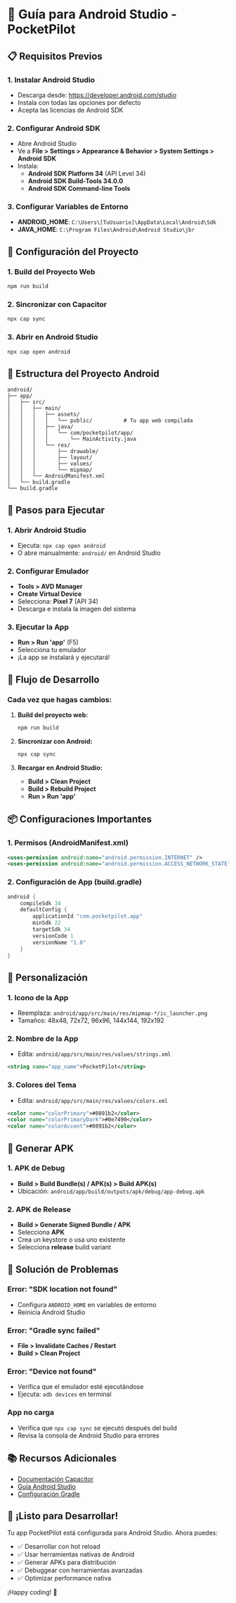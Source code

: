 # 🚀 Guía para Android Studio - PocketPilot

## 📋 **Requisitos Previos**

### **1. Instalar Android Studio**
- Descarga desde: https://developer.android.com/studio
- Instala con todas las opciones por defecto
- Acepta las licencias de Android SDK

### **2. Configurar Android SDK**
- Abre Android Studio
- Ve a **File > Settings > Appearance & Behavior > System Settings > Android SDK**
- Instala:
  - **Android SDK Platform 34** (API Level 34)
  - **Android SDK Build-Tools 34.0.0**
  - **Android SDK Command-line Tools**

### **3. Configurar Variables de Entorno**
- **ANDROID_HOME**: `C:\Users\[TuUsuario]\AppData\Local\Android\Sdk`
- **JAVA_HOME**: `C:\Program Files\Android\Android Studio\jbr`

## 🔧 **Configuración del Proyecto**

### **1. Build del Proyecto Web**
```bash
npm run build
```

### **2. Sincronizar con Capacitor**
```bash
npx cap sync
```

### **3. Abrir en Android Studio**
```bash
npx cap open android
```

## 📱 **Estructura del Proyecto Android**

```
android/
├── app/
│   ├── src/
│   │   ├── main/
│   │   │   ├── assets/
│   │   │   │   └── public/          # Tu app web compilada
│   │   │   ├── java/
│   │   │   │   └── com/pocketpilot/app/
│   │   │   │       └── MainActivity.java
│   │   │   └── res/
│   │   │       ├── drawable/
│   │   │       ├── layout/
│   │   │       ├── values/
│   │   │       └── mipmap/
│   │   └── AndroidManifest.xml
│   └── build.gradle
└── build.gradle
```

## 🎯 **Pasos para Ejecutar**

### **1. Abrir Android Studio**
- Ejecuta: `npx cap open android`
- O abre manualmente: `android/` en Android Studio

### **2. Configurar Emulador**
- **Tools > AVD Manager**
- **Create Virtual Device**
- Selecciona: **Pixel 7** (API 34)
- Descarga e instala la imagen del sistema

### **3. Ejecutar la App**
- **Run > Run 'app'** (F5)
- Selecciona tu emulador
- ¡La app se instalará y ejecutará!

## 🔄 **Flujo de Desarrollo**

### **Cada vez que hagas cambios:**

1. **Build del proyecto web:**
   ```bash
   npm run build
   ```

2. **Sincronizar con Android:**
   ```bash
   npx cap sync
   ```

3. **Recargar en Android Studio:**
   - **Build > Clean Project**
   - **Build > Rebuild Project**
   - **Run > Run 'app'**

## 📦 **Configuraciones Importantes**

### **1. Permisos (AndroidManifest.xml)**
```xml
<uses-permission android:name="android.permission.INTERNET" />
<uses-permission android:name="android.permission.ACCESS_NETWORK_STATE" />
```

### **2. Configuración de App (build.gradle)**
```gradle
android {
    compileSdk 34
    defaultConfig {
        applicationId "com.pocketpilot.app"
        minSdk 22
        targetSdk 34
        versionCode 1
        versionName "1.0"
    }
}
```

## 🎨 **Personalización**

### **1. Icono de la App**
- Reemplaza: `android/app/src/main/res/mipmap-*/ic_launcher.png`
- Tamaños: 48x48, 72x72, 96x96, 144x144, 192x192

### **2. Nombre de la App**
- Edita: `android/app/src/main/res/values/strings.xml`
```xml
<string name="app_name">PocketPilot</string>
```

### **3. Colores del Tema**
- Edita: `android/app/src/main/res/values/colors.xml`
```xml
<color name="colorPrimary">#0891b2</color>
<color name="colorPrimaryDark">#0e7490</color>
<color name="colorAccent">#0891b2</color>
```

## 🚀 **Generar APK**

### **1. APK de Debug**
- **Build > Build Bundle(s) / APK(s) > Build APK(s)**
- Ubicación: `android/app/build/outputs/apk/debug/app-debug.apk`

### **2. APK de Release**
- **Build > Generate Signed Bundle / APK**
- Selecciona **APK**
- Crea un keystore o usa uno existente
- Selecciona **release** build variant

## 🔧 **Solución de Problemas**

### **Error: "SDK location not found"**
- Configura `ANDROID_HOME` en variables de entorno
- Reinicia Android Studio

### **Error: "Gradle sync failed"**
- **File > Invalidate Caches / Restart**
- **Build > Clean Project**

### **Error: "Device not found"**
- Verifica que el emulador esté ejecutándose
- Ejecuta: `adb devices` en terminal

### **App no carga**
- Verifica que `npx cap sync` se ejecutó después del build
- Revisa la consola de Android Studio para errores

## 📚 **Recursos Adicionales**

- [Documentación Capacitor](https://capacitorjs.com/docs)
- [Guía Android Studio](https://developer.android.com/studio)
- [Configuración Gradle](https://gradle.org/docs/)

## 🎉 **¡Listo para Desarrollar!**

Tu app PocketPilot está configurada para Android Studio. Ahora puedes:

- ✅ Desarrollar con hot reload
- ✅ Usar herramientas nativas de Android
- ✅ Generar APKs para distribución
- ✅ Debuggear con herramientas avanzadas
- ✅ Optimizar performance nativa

¡Happy coding! 🚀

